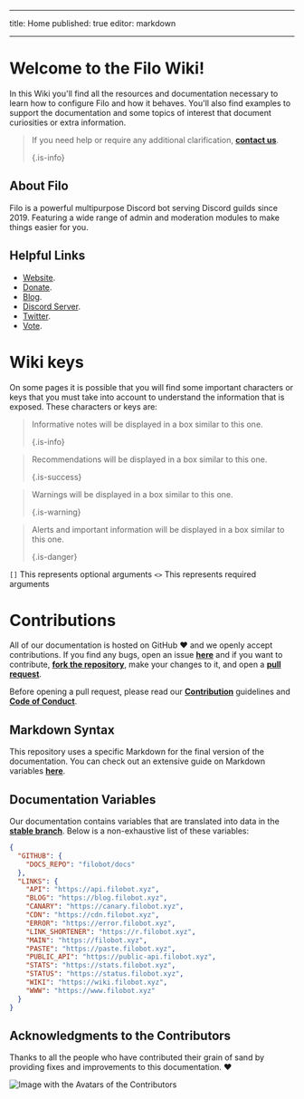 - - -
title: Home published: true editor: markdown
- - -

# Welcome to the Filo Wiki!

In this Wiki you'll find all the resources and documentation necessary to learn how to configure Filo and how it behaves. You'll also find examples to support the documentation and some topics of interest that document curiosities or extra information.

> If you need help or require any additional clarification, **[contact us](https://filobot.xyz/discord)**. 
> 
> {.is-info}

## About Filo

Filo is a powerful multipurpose Discord bot serving Discord guilds since 2019. Featuring a wide range of admin and moderation modules to make things easier for you.

## Helpful Links

- [Website](https://filobot.xyz).
- [Donate](https://filobot.xyz/donate).
- [Blog](https://blog.filobot.xyz).
- [Discord Server](https://filobot.xyz/discord).
- [Twitter](https://twitter.com/FiloDiscord).
- [Vote](https://filobot.xyz/vote).

# Wiki keys

On some pages it is possible that you will find some important characters or keys that you must take into account to understand the information that is exposed. These characters or keys are:

> Informative notes will be displayed in a box similar to this one. 
> 
> {.is-info}

> Recommendations will be displayed in a box similar to this one. 
> 
> {.is-success}

> Warnings will be displayed in a box similar to this one. 
> 
> {.is-warning}

> Alerts and important information will be displayed in a box similar to this one. 
> 
> {.is-danger}

`[]` This represents optional arguments `<>` This represents required arguments

# Contributions

All of our documentation is hosted on GitHub :heart: and we openly accept contributions. If you find any bugs, open an issue **[here](https://github.com/filobot/docs-rewrite/issues/new)** and if you want to contribute, **[fork the repository](https://github.com/filobot/docs-rewrite/fork)**, make your changes to it, and open a **[pull request](https://github.com/filobot/docs-rewrite/pulls/compare)**.

Before opening a pull request, please read our **[Contribution](https://github.com/filobot/docs-rewrite/blob/main/.github/CONTRIBUTING.md)** guidelines and **[Code of Conduct](https://github.com/filobot/docs-rewrite/blob/main/.github/CODE_OF_CONDUCT.md)**.

## Markdown Syntax

This repository uses a specific Markdown for the final version of the documentation. You can check out an extensive guide on Markdown variables **[here](https://docs.requarks.io/en/editors/markdown)**.

## Documentation Variables

Our documentation contains variables that are translated into data in the **[stable branch](https://github.com/filobot/docs-rewrite/tree/stable)**. Below is a non-exhaustive list of these variables:
```json
{
  "GITHUB": {
    "DOCS_REPO": "filobot/docs"
  },
  "LINKS": {
    "API": "https://api.filobot.xyz",
    "BLOG": "https://blog.filobot.xyz",
    "CANARY": "https://canary.filobot.xyz",
    "CDN": "https://cdn.filobot.xyz",
    "ERROR": "https://error.filobot.xyz",
    "LINK_SHORTENER": "https://r.filobot.xyz",
    "MAIN": "https://filobot.xyz",
    "PASTE": "https://paste.filobot.xyz",
    "PUBLIC_API": "https://public-api.filobot.xyz",
    "STATS": "https://stats.filobot.xyz",
    "STATUS": "https://status.filobot.xyz",
    "WIKI": "https://wiki.filobot.xyz",
    "WWW": "https://www.filobot.xyz"
  }
}
```

## Acknowledgments to the Contributors

Thanks to all the people who have contributed their grain of sand by providing fixes and improvements to this documentation. :heart:

![Image with the Avatars of the Contributors](https://contrib.rocks/image?repo=filobot/docs-rewrite)
